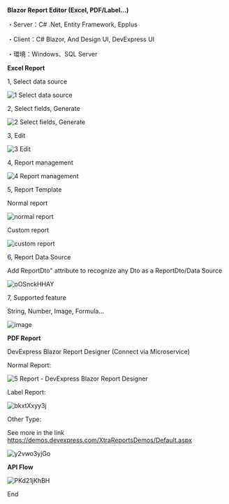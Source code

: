 **Blazor Report Editor (Excel, PDF/Label...)**

・Server：C# .Net, Entity Framework, Epplus

・Client：C# Blazor, And Design UI, DevExpress UI

・環境：Windows、SQL Server

**Excel Report**

1, Select data source

![1 Select data source](https://github.com/csm12s/Blazor-Report-Editor/assets/64699457/2b61ab31-502f-488a-872d-c495d0aeef61)

2, Select fields, Generate

![2 Select fields, Generate](https://github.com/csm12s/Blazor-Report-Editor/assets/64699457/4b3d6d21-d4a7-4186-8320-325d49a6ff77)

3, Edit

![3 Edit](https://github.com/csm12s/Blazor-Report-Editor/assets/64699457/c3cd675d-fa8c-4f8a-a176-62add8dc433f)

4, Report management

![4 Report management](https://github.com/csm12s/Blazor-Report-Editor/assets/64699457/d5b131b9-b9b1-489b-9551-a5fcd0f782ed)


5, Report Template

Normal report

![normal report](https://github.com/csm12s/Blazor-Report-Editor/assets/64699457/3d489394-06f2-4d74-aa47-cc1e718a94c0)

Custom report

![custom report](https://github.com/csm12s/Blazor-Report-Editor/assets/64699457/08632003-4889-412f-98aa-aac0f1ef7efc)


6, Report Data Source

Add ReportDto" attribute to recognize any Dto as a ReportDto/Data Source

![oOSnckHHAY](https://github.com/csm12s/Blazor-Report-Editor/assets/64699457/996aafa7-8eba-4731-b9ea-5563761e88c3)

7, Supported feature

String, Number, Image, Formula...

![image](https://github.com/csm12s/Blazor-Report-Editor/assets/64699457/8bfa3731-86ac-499d-a32f-3056fd1e433f)



**PDF Report**

DevExpress Blazor Report Designer (Connect via Microservice)

Normal Report:

![5 Report - DevExpress Blazor Report Designer](https://github.com/csm12s/Blazor-Report-Editor/assets/64699457/630ce97d-3041-4fb1-a5a2-8a2f3a99fd94)

Label Report:

![bkxtXxyy3j](https://github.com/csm12s/Blazor-Report-Editor/assets/64699457/edfeb987-1684-47ea-8db1-cbe683334d63)


Other Type:

See more in the link 
https://demos.devexpress.com/XtraReportsDemos/Default.aspx

![y2vwo3yjGo](https://github.com/csm12s/Blazor-Report-Editor/assets/64699457/0868f064-75eb-4004-a06c-2a8545553b38)


**API Flow**

![PKd21jKhBH](https://github.com/csm12s/Blazor-Report-Editor/assets/64699457/97c8d37f-22f0-4226-b3e4-055a8adc8d8c)



End




